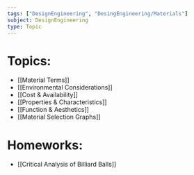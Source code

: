 ```yaml
---
tags: ["DesignEngineering", "DesingEngineering/Materials"]
subject: DesignEngineering
type: Topic
---
```


# Topics:
 - [[Material Terms]]
 - [[Environmental Considerations]]
 - [[Cost & Availability]]
 - [[Properties & Characteristics]]
 - [[Function & Aesthetics]]
 - [[Material Selection Graphs]]
# Homeworks:
 - [[Critical Analysis of Billiard Balls]]